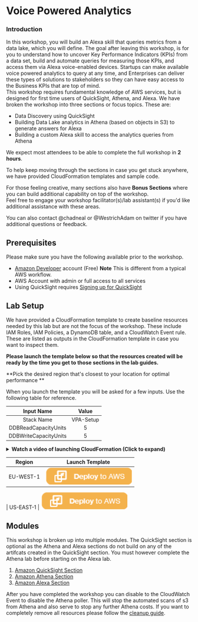 # Voice Powered Analytics

### Introduction
In this workshop, you will build an Alexa skill that queries metrics from a data lake, which you will define.  The goal after leaving this workshop, is for you to understand how to uncover Key Performance Indicators (KPIs) from a data set, build and automate queries for measuring those KPIs, and access them via Alexa voice-enabled devices.  Startups can make  available voice powered analytics to query at any time, and Enterprises can deliver these types of solutions to stakeholders so they can have easy access to the Business KPIs that are top of mind.         
This workshop requires fundamental knowledge of AWS services, but is designed for first time users of QuickSight, Athena, and Alexa. We have broken the workshop into three sections or focus topics. 
These are:

* Data Discovery using QuickSight
* Building Data Lake analytics in Athena (based on objects in S3) to generate answers for Alexa
* Building a custom Alexa skill to access the analytics queries from Athena

We expect most attendees to be able to complete the full workshop in **2 hours**. 

To help keep moving through the sections in case you get stuck anywhere, we have provided CloudFormation templates and sample code.

For those feeling creative, many sections also have **Bonus Sections** where you can build additional capability on top of the workshop.  
Feel free to engage your workshop facilitator(s)/lab assistant(s) if you'd like additional assistance with these areas.  

You can also contact @chadneal or @WestrichAdam on twitter if you have additional questions or feedback.

## Prerequisites

Please make sure you have the following available prior to the workshop.

* <a href="https://developer.amazon.com/alexa" target="_blank">Amazon Developer</a> account (Free) **Note** This is different from a typical AWS workflow. 
* AWS Account with admin or full access to all services
* Using QuickSight requires <a href="http://docs.aws.amazon.com/quicksight/latest/user/sign-up-existing.html" target="_blank">Signing up for QuickSight</a>

## Lab Setup

We have provided a CloudFormation template to create baseline resources needed by this lab but are not the focus of the workshop. These include IAM Roles, IAM Policies, a DynamoDB table, and a CloudWatch Event rule. These are listed as outputs in the CloudFormation template in case you want to inspect them.

**Please launch the template below so that the resources created will be ready by the time you get to those sections in the lab guides.** 

**Pick the desired region that's closest to your location for optimal performance **

When you launch the template you will be asked for a few inputs. Use the following table for reference. 

Input Name | Value
:---: | :---:
Stack Name | VPA-Setup
DDBReadCapacityUnits | 5
DDBWriteCapacityUnits | 5

<details>
<summary><strong>Watch a video of launching CloudFormation (Click to expand)</strong></summary><p>

![launcg CloudFormation](https://github.com/awslabs/voice-powered-analytics/blob/master/media/images/vpa-cloudformation-launch.gif)

</details>

Region | Launch Template
:---: | :---:
EU-WEST-1 | <a href="https://console.aws.amazon.com/cloudformation/home?region=eu-west-1#/stacks/new?stackName=VPA-Setup&templateURL=https://s3.amazonaws.com/aws-vpa-tweets-euw1/setup/vpa_setup.yaml" target="_blank"><IMG SRC="/media/images/CFN_Image_01.png"></a>
|
US-EAST-1 | <a href="https://console.aws.amazon.com/cloudformation/home?region=us-east-1#/stacks/new?stackName=VPA-Setup&templateURL=https://s3.amazonaws.com/aws-vpa-tweets/setup/vpa_setup.yaml" target="_blank"><IMG SRC="/media/images/CFN_Image_01.png"></a>


## Modules

This workshop is broken up into multiple modules. The QuickSight section is optional as the Athena and Alexa sections do not build on any of the artifcats created in the QuickSight section. 
You must however complete the Athena lab before starting on the Alexa lab. 

1. [Amazon QuickSight Section](README-QuickSight.md) 
1. [Amazon Athena Section](README-Athena.md)
1. [Amazon Alexa Section](README-Alexa.md)

After you have completed the workshop you can disable to the CloudWatch Event to disable the Athena poller. This will stop the automated scans of s3 from Athena and also serve to stop any further Athena costs. If you want to completely remove all resources please follow the [cleanup guide](README-Cleanup.md).

